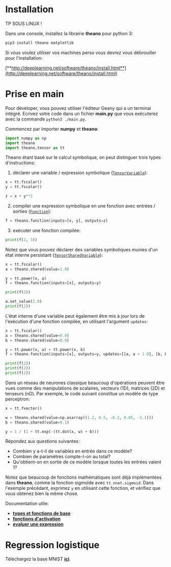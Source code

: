 # Installation

TP SOUS LINUX !

Dans une console, installez la librairie **theano** pour python 3:

```python
pip3 install theano matplotlib
```

Si vous voulez utiliser vos machines perso vous devrez vous débrouiller pour l'installation:

[**http://deeplearning.net/software/theano/install.html**](http://deeplearning.net/software/theano/install.html)

# Prise en main

Pour déveloper, vous pouvez utiliser l'éditeur Geany qui a un terminal intégré. Ecrivez votre code dans un fichier **main.py** que vous exécuterez avec la commande `python3 ./main.py`.

Commencez par importer **numpy** et **theano**:

```python
import numpy as np
import theano
import theano.tensor as tt
```

Theano étant basé sur le calcul symbolique, on peut distinguer trois types d'instructions:

1. déclarer une variable / expression symbolique ([`TensorVariable`](http://deeplearning.net/software/theano/library/tensor/basic.html#theano.tensor.TensorVariable)):

```python
x = tt.fscalar()
y = tt.fscalar()

z = x + y**2
```

2. compiler une expression symbolique en une fonction avec entrées / sorties ([`Function`](http://deeplearning.net/software/theano/library/compile/function.html#theano.compile.function.function)):

```python
f = theano.function(inputs=[x, y], outputs=z)
```

3. exécuter une fonction compilée:

```python
print(f(2, 3))
```

Notez que vous pouvez déclarer des variables symboliques munies d'un état interne persistant ([`TensorSharedVariable`](http://deeplearning.net/software/theano/library/tensor/basic.html#theano.tensor.TensorSharedVariable)):
```python
x = tt.fscalar()
a = theano.shared(value=1.0)

y = tt.power(x, a)
f = theano.function(inputs=[x], outputs=y)

print(f(2))

a.set_value(2.0)
print(f(2))
```

L'état interne d'une variable peut également être mis à jour lors de l'exécution d'une fonction compilée, en utilisant l'argument `updates`:
```python
x = tt.fscalar()
a = theano.shared(value=0.0)
b = theano.shared(value=0.0)

y = tt.power(x, a) + tt.power(x, b)
f = theano.function(inputs=[x], outputs=y, updates=[[a, a + 1.0], [b, b + 2.0]])

print(f(2))
print(f(2))
print(f(2))
```

Dans un réseau de neurones classique beaucoup d'opérations peuvent être vues comme des manipulations de scalaires, vecteurs (1D), matrices (2D) et tenseurs (nD). Par exemple, le code suivant constitue un modèle de type perceptron:
```python
x = tt.fvector()

w = theano.shared(value=np.asarray((1.2, 0.5, -0.2, 0.05, -1.1)))
b = theano.shared(value=0.1)

y = 1 / (1 + tt.exp(-(tt.dot(x, w) + b)))
```

Répondez aux questions suivantes:

+ Combien y a-t-il de variables en entrée dans ce modèle?
+ Combien de paramètres compte-t-on au total?
+ Qu'obtient-on en sortie de ce modèle lorsque toutes les entrées valent 1?

Notez que beaucoup de fonctions mathématiques sont déjà implémentées dans **theano**, comme la fonction sigmoïde avec `tt.nnet.sigmoid`. Dans l'exemple précédant, exprimez `y` en utilisant cette fonction, et vérifiez que vous obtenez bien la même chose.

Documentation utile:

+ [**types et fonctions de base**](http://deeplearning.net/software/theano/library/tensor/basic.html)
+ [**fonctions d'activation**](http://deeplearning.net/software/theano/library/tensor/nnet/nnet.html)
+ [**evaluer une expression**](http://deeplearning.net/software/theano/library/compile/function.html)

# Regression logistique

Téléchargez la base MNIST [**ici**](http://www.iro.umontreal.ca/~lisa/deep/data/mnist/mnist.pkl.gz).

